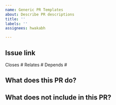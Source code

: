 ```yaml
---
name: Generic PR Templates
about: Describe PR descriptions
title: ''
labels: ''
assignees: hwakabh

---
```


## Issue link
Closes #
Relates #
Depends #

## What does this PR do?

## What does not include in this PR?
